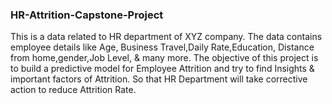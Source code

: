 ### HR-Attrition-Capstone-Project
This is a data related to HR department of XYZ company. 
The data contains employee details like Age, Business Travel,Daily Rate,Education, Distance from home,gender,Job Level, & many more.
The objective of this project is to build a predictive model for Employee Attrition and try to find Insights & important factors of Attrition.
So that HR Department will take corrective action to reduce Attrition Rate.
